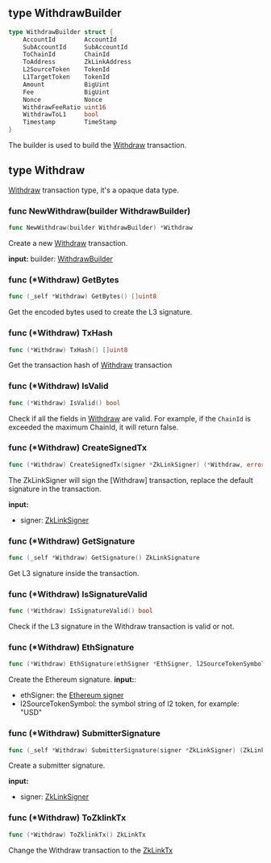 
## type WithdrawBuilder

```go
type WithdrawBuilder struct {
	AccountId        AccountId
	SubAccountId     SubAccountId
	ToChainId        ChainId
	ToAddress        ZkLinkAddress
	L2SourceToken    TokenId
	L1TargetToken    TokenId
	Amount           BigUint
	Fee              BigUint
	Nonce            Nonce
	WithdrawFeeRatio uint16
	WithdrawToL1     bool
	Timestamp        TimeStamp
}
```

The builder is used to build the [Withdraw](./#type-withdraw) transaction.

## type Withdraw
[Withdraw](../../../api-and-sdk/data-types/transaction/withdraw.md) transaction type, it's a opaque data type.

### func NewWithdraw(builder WithdrawBuilder)
```go
func NewWithdraw(builder WithdrawBuilder) *Withdraw
```
Create a new [Withdraw](#type-withdraw) transaction.

**input:**
builder: [WithdrawBuilder](#type-withdrawbuilder)

### func (*Withdraw) GetBytes

```go
func (_self *Withdraw) GetBytes() []uint8
```
Get the encoded bytes used to create the L3 signature.

### func (*Withdraw) TxHash

```go
func (*Withdraw) TxHash() []uint8
```

Get the transaction hash of [Withdraw](#type-withdraw) transaction

### func (*Withdraw) IsValid

```go
func (*Withdraw) IsValid() bool
```

Check if all the fields in [Withdraw](#type-withdraw) are valid. For example, if the `ChainId` is exceeded the maximum ChainId, it will return false.

### func (*Withdraw) CreateSignedTx

```go
func (*Withdraw) CreateSignedTx(signer *ZkLinkSigner) (*Withdraw, error)
```
The ZkLinkSigner will sign the [Withdraw] transaction, replace the default signature in the transaction.

**input:**
* signer: [ZkLinkSigner](../signer.md#type-zklinksigner)


### func (*Withdraw) GetSignature

```go
func (_self *Withdraw) GetSignature() ZkLinkSignature
```
Get L3 signature inside the transaction.


### func (*Withdraw) IsSignatureValid

```go
func (*Withdraw) IsSignatureValid() bool
```

Check if the L3 signature in the Withdraw transaction is valid or not.

### func (*Withdraw) EthSignature

```go
func (*Withdraw) EthSignature(ethSigner *EthSigner, l2SourceTokenSymbol string) (PackedEthSignature, error)
```

Create the Ethereum signature.
**input:**:
* ethSigner: the [Ethereum signer](../signer.md#type-ethsigner)
* l2SourceTokenSymbol: the symbol string of l2 token, for example: "USD"

### func (*Withdraw) SubmitterSignature

```go
func (_self *Withdraw) SubmitterSignature(signer *ZkLinkSigner) (ZkLinkSignature, error)
```
Create a submitter signature.

**input:**
* signer: [ZkLinkSigner](../signer.md#type-zklinksigner)

### func (*Withdraw) ToZklinkTx

```go
func (*Withdraw) ToZklinkTx() ZkLinkTx
```

Change the Withdraw transaction to the [ZkLinkTx](../basic_types.md#zklinktx)
